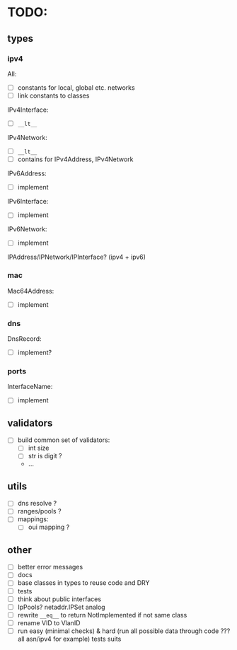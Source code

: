 # TODO:

## types

### ipv4

All:

- [ ] constants for local, global etc. networks
- [ ] link constants to classes

IPv4Interface:

- [ ] `__lt__`

IPv4Network:

- [ ] `__lt__`
- [ ] contains for IPv4Address, IPv4Network

IPv6Address:

- [ ] implement

IPv6Interface:

- [ ] implement

IPv6Network:

- [ ] implement

IPAddress/IPNetwork/IPInterface? (ipv4 + ipv6)

### mac

Mac64Address:

- [ ] implement

### dns

DnsRecord:

- [ ] implement?

### ports

InterfaceName:

- [ ] implement

## validators

- [ ] build common set of validators:
  - [ ] int size
  - [ ] str is digit ?
  - ...

## utils

- [ ] dns resolve ?
- [ ] ranges/pools ?
- [ ] mappings:
  - [ ] oui mapping ?

## other

- [ ] better error messages
- [ ] docs
- [ ] base classes in types to reuse code and DRY
- [ ] tests
- [ ] think about public interfaces
- [ ] IpPools? netaddr.IPSet analog
- [ ] rewrite `__eq__` to return NotImplemented if not same class
- [ ] rename VID to VlanID
- [ ] run easy (minimal checks) & hard (run all possible data through code ??? all asn/ipv4 for example) tests suits
